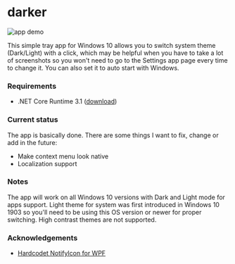 # darker

![app demo](https://mswin.me/cdn/darkeranim.gif)

This simple tray app for Windows 10 allows you to switch system theme (Dark/Light) with a click, which may be helpful when you have to take a lot of screenshots so you won't need to go to the Settings app page every time to change it. You can also set it to auto start with Windows.

### Requirements

- .NET Core Runtime 3.1 ([download](https://dotnet.microsoft.com/download/dotnet-core/current/runtime))

### Current status

The app is basically done. There are some things I want to fix, change or add in the future:

- Make context menu look native
- Localization support

### Notes

The app will work on all Windows 10 versions with Dark and Light mode for apps support. Light theme for system was first introduced in Windows 10 1903 so you'll need to be using this OS version or newer for proper switching. High contrast themes are not supported.

### Acknowledgements

- [Hardcodet NotifyIcon for WPF](https://github.com/hardcodet/wpf-notifyicon)
